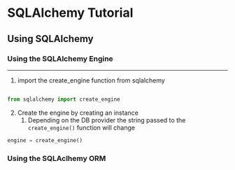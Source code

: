 # SQLAlchemy Tutorial

## Using SQLAlchemy

### Using the SQLAlchemy Engine

---

1. import the create_engine function from sqlalchemy

```python

from sqlalchemy import create_engine

```

2. Create the engine by creating an instance
   1. Depending on the DB provider the string passed to the `create_engine()` function will change

```python
engine = create_engine()
```

### Using the SQLAclhemy ORM
